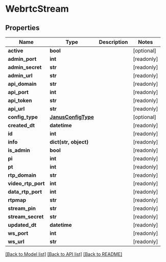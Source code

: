 # WebrtcStream


## Properties
Name | Type | Description | Notes
------------ | ------------- | ------------- | -------------
**active** | **bool** |  | [optional] 
**admin_port** | **int** |  | [readonly] 
**admin_secret** | **str** |  | [readonly] 
**admin_url** | **str** |  | [readonly] 
**api_domain** | **str** |  | [readonly] 
**api_port** | **int** |  | [readonly] 
**api_token** | **str** |  | [readonly] 
**api_url** | **str** |  | [readonly] 
**config_type** | [**JanusConfigType**](JanusConfigType.md) |  | [optional] 
**created_dt** | **datetime** |  | [readonly] 
**id** | **int** |  | [readonly] 
**info** | **dict(str, object)** |  | [readonly] 
**is_admin** | **bool** |  | [readonly] 
**pi** | **int** |  | [readonly] 
**pt** | **int** |  | [readonly] 
**rtp_domain** | **str** |  | [readonly] 
**video_rtp_port** | **int** |  | [readonly] 
**data_rtp_port** | **int** |  | [readonly] 
**rtpmap** | **str** |  | [readonly] 
**stream_pin** | **str** |  | [readonly] 
**stream_secret** | **str** |  | [readonly] 
**updated_dt** | **datetime** |  | [readonly] 
**ws_port** | **int** |  | [readonly] 
**ws_url** | **str** |  | [readonly] 

[[Back to Model list]](../README.md#documentation-for-models) [[Back to API list]](../README.md#documentation-for-api-endpoints) [[Back to README]](../README.md)


